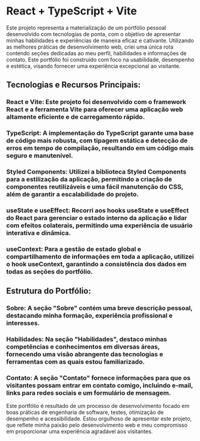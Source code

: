 # React + TypeScript + Vite

Este projeto representa a materialização de um portfólio pessoal desenvolvido com tecnologias de ponta, com o objetivo de apresentar minhas habilidades e experiências de maneira eficaz e cativante. Utilizando as melhores práticas de desenvolvimento web, criei uma única rota contendo seções dedicadas ao meu perfil, habilidades e informações de contato. Este portfólio foi construído com foco na usabilidade, desempenho e estética, visando fornecer uma experiência excepcional ao visitante.

## Tecnologias e Recursos Principais:

### React e Vite: Este projeto foi desenvolvido com o framework React e a ferramenta Vite para oferecer uma aplicação web altamente eficiente e de carregamento rápido.

### TypeScript: A implementação do TypeScript garante uma base de código mais robusta, com tipagem estática e detecção de erros em tempo de compilação, resultando em um código mais seguro e manutenível.

### Styled Components: Utilizei a biblioteca Styled Components para a estilização da aplicação, permitindo a criação de componentes reutilizáveis e uma fácil manutenção do CSS, além de garantir a escalabilidade do projeto.

### useState e useEffect: Recorri aos hooks useState e useEffect do React para gerenciar o estado interno da aplicação e lidar com efeitos colaterais, permitindo uma experiência de usuário interativa e dinâmica.

### useContext: Para a gestão de estado global e compartilhamento de informações em toda a aplicação, utilizei o hook useContext, garantindo a consistência dos dados em todas as seções do portfólio.

## Estrutura do Portfólio:

### Sobre: A seção "Sobre" contém uma breve descrição pessoal, destacando minha formação, experiência profissional e interesses.

### Habilidades: Na seção "Habilidades", destaco minhas competências e conhecimentos em diversas áreas, fornecendo uma visão abrangente das tecnologias e ferramentas com as quais estou familiarizado.

### Contato: A seção "Contato" fornece informações para que os visitantes possam entrar em contato comigo, incluindo e-mail, links para redes sociais e um formulário de mensagem.

Este portfólio é resultado de um processo de desenvolvimento focado em boas práticas de engenharia de software, testes, otimização de desempenho e acessibilidade. Estou orgulhoso de apresentar este projeto, que reflete minha paixão pelo desenvolvimento web e meu compromisso em proporcionar uma experiência agradável aos visitantes.
